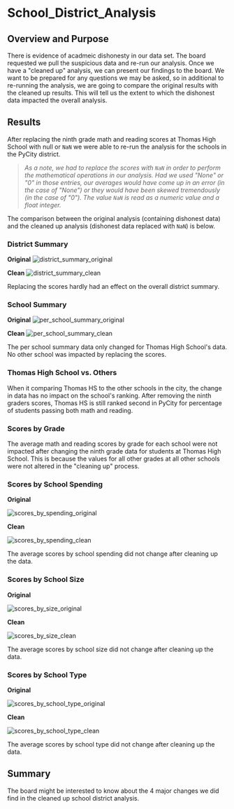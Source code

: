 # School_District_Analysis

## Overview and Purpose
There is evidence of acadmeic dishonesty in our data set. The board requested we pull the suspicious data and re-run our analysis. Once we have a "cleaned up" analysis, we can present our findings to the board. We want to be prepared for any questions we may be asked, so in additional to re-running the analysis, we are going to compare the original results with the cleaned up results. This will tell us the extent to which the dishonest data impacted the overall analysis.

## Results
After replacing the ninth grade math and reading scores at Thomas High School with null or `NaN` we were able to re-run the analysis for the schools in the PyCity district. 

> *As a note, we had to replace the scores with `NaN` in order to perform the mathematical operations in our analysis. Had we used "None" or "0" in those entries, our averages would have come up in an error (in the case of "None") or they would have been skewed tremendously (in the case of "0"). The value `NaN` is read as a numeric value and a float integer.*
 
The comparison between the original analysis (containing dishonest data) and the cleaned up analysis (dishonest data replaced with `NaN`) is below.

 ### District Summary
**Original**
![district_summary_original](https://user-images.githubusercontent.com/79174885/111883834-16771480-8994-11eb-9162-b3c2fa516774.png)

**Clean**
![district_summary_clean](https://user-images.githubusercontent.com/79174885/111883880-5a6a1980-8994-11eb-80cc-e9a76dd71f4e.png)

Replacing the scores hardly had an effect on the overall district summary.

### School Summary
**Original**
![per_school_summary_original](https://user-images.githubusercontent.com/79174885/111879855-95f9e900-897e-11eb-9c87-46d1b71deafb.png)

**Clean**
![per_school_summary_clean](https://user-images.githubusercontent.com/79174885/111879860-98f4d980-897e-11eb-8b4e-709c7fe48006.png)

The per school summary data only changed for Thomas High School's data. No other school was impacted by replacing the scores. 

### Thomas High School vs. Others
When it comparing Thomas HS to the other schools in the city, the change in data has no impact on the school's ranking. After removing the ninth graders scores, Thomas HS is still ranked second in PyCity for percentage of students passing both math and reading.

### Scores by Grade
The average math and reading scores by grade for each school were not impacted after changing the ninth grade data for students at Thomas High School. This is because the values for all other grades at all other schools were not altered in the "cleaning up" process.

### Scores by School Spending
**Original**

![scores_by_spending_original](https://user-images.githubusercontent.com/79174885/111884057-715d3b80-8995-11eb-82bf-dbb28c4325c9.png)

**Clean**

![scores_by_spending_clean](https://user-images.githubusercontent.com/79174885/111884060-76ba8600-8995-11eb-911f-3837087b950f.png)

The average scores by school spending did not change after cleaning up the data.

### Scores by School Size
**Original**

![scores_by_size_original](https://user-images.githubusercontent.com/79174885/111884165-298ae400-8996-11eb-99c8-76ff3c95f9ee.png)

**Clean**

![scores_by_size_clean](https://user-images.githubusercontent.com/79174885/111884299-217f7400-8997-11eb-9475-0cf5cf4bed3a.png)

The average scores by school size did not change after cleaning up the data.

### Scores by School Type
**Original**

![scores_by_school_type_original](https://user-images.githubusercontent.com/79174885/111884173-3f000e00-8996-11eb-946a-4b511b0274bd.png)

**Clean**

![scores_by_school_type_clean](https://user-images.githubusercontent.com/79174885/111884181-46271c00-8996-11eb-8a94-dcf8ffe0fca8.png)

The average scores by school type did not change after cleaning up the data.

## Summary
The board might be interested to know about the 4 major changes we did find in the cleaned up school district analysis. 

